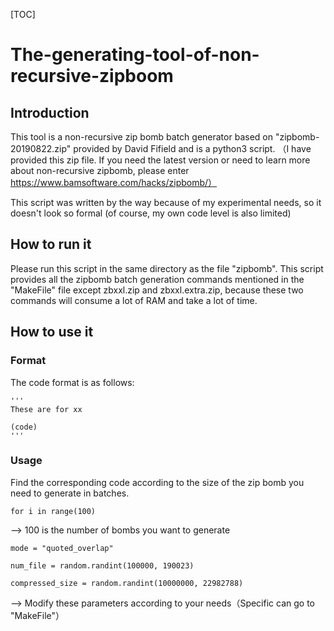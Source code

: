 [TOC]
# The-generating-tool-of-non-recursive-zipboom
## Introduction
This tool is a non-recursive zip bomb batch generator based on "zipbomb-20190822.zip" provided by David Fifield and is a python3 script. （I have provided this zip file. If you need the latest version or need to learn more about non-recursive zipbomb, please enter https://www.bamsoftware.com/hacks/zipbomb/）

This script was written by the way because of my experimental needs, so it doesn't look so formal (of course, my own code level is also limited)

## How to run it
Please run this script in the same directory as the file "zipbomb". This script provides all the zipbomb batch generation commands mentioned in the "MakeFile" file except zbxxl.zip and zbxxl.extra.zip, because these two commands will consume a lot of RAM and take a lot of time.

## How to use it
### Format
The code format is as follows:

    '''
    These are for xx
    
    (code)
    '''
### Usage

Find the corresponding code according to the size of the zip bomb you need to generate in batches.



    for i in range(100)


--> 100 is the number of bombs you want to generate  


    mode = "quoted_overlap"
    
    num_file = random.randint(100000, 190023)
    
    compressed_size = random.randint(10000000, 22982788)

--> Modify these parameters according to your needs（Specific can go to "MakeFile"）

